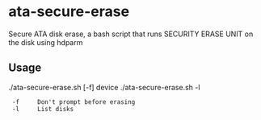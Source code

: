 # ata-secure-erase
Secure ATA disk erase, a bash script that runs SECURITY ERASE UNIT on the disk using hdparm

## Usage

./ata-secure-erase.sh [-f] device
./ata-secure-erase.sh -l 

	 -f 	Don't prompt before erasing
	 -l 	List disks

